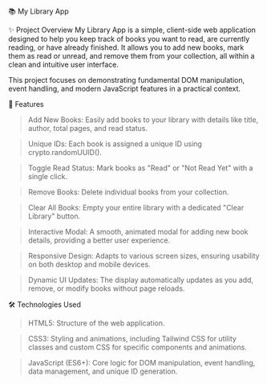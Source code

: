 📚 My Library App

✨ Project Overview
My Library App is a simple, client-side web application designed to help you keep track of books you want to read, are currently reading, or have already finished. It allows you to add new books, mark them as read or unread, and remove them from your collection, all within a clean and intuitive user interface.

This project focuses on demonstrating fundamental DOM manipulation, event handling, and modern JavaScript features in a practical context.

🚀 Features

>  Add New Books: Easily add books to your library with details like title, author, total pages, and read status.

>  Unique IDs: Each book is assigned a unique ID using crypto.randomUUID().

>  Toggle Read Status: Mark books as "Read" or "Not Read Yet" with a single click.

>  Remove Books: Delete individual books from your collection.

>  Clear All Books: Empty your entire library with a dedicated "Clear Library" button.

>  Interactive Modal: A smooth, animated modal for adding new book details, providing a better user experience.

>  Responsive Design: Adapts to various screen sizes, ensuring usability on both desktop and mobile devices.

>  Dynamic UI Updates: The display automatically updates as you add, remove, or modify books without page reloads.

🛠️ Technologies Used

>  HTML5: Structure of the web application.

>  CSS3: Styling and animations, including Tailwind CSS for utility classes and custom CSS for specific components and animations.

>  JavaScript (ES6+): Core logic for DOM manipulation, event handling, data management, and unique ID generation.
